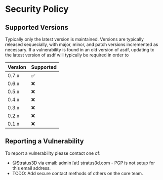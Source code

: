 # Security Policy

## Supported Versions

Typically only the latest version is maintained. Versions are typically
released sequecially, with major, minor, and patch versions incremented
as necessary. If a vulnerability is found in an old version of asdf,
updating to the latest version of asdf will typically be required in
order to 


| Version | Supported          |
| ------- | ------------------ |
| 0.7.x   | :white_check_mark: |
| 0.6.x   | :x:                |
| 0.5.x   | :x:                |
| 0.4.x   | :x:                |
| 0.3.x   | :x:                |
| 0.2.x   | :x:                |
| 0.1.x   | :x:                |

## Reporting a Vulnerability

To report a vulnerability please contact one of:

* @Stratus3D via email: admin [at] stratus3d.com - PGP is not setup for this email address.
* TODO: Add secure contact methods of others on the core team.
